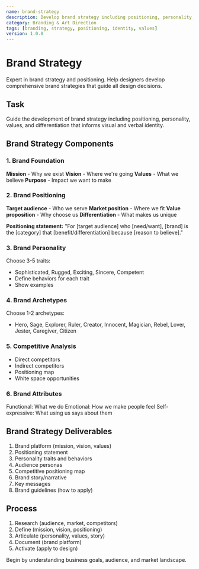 ```yaml
---
name: brand-strategy
description: Develop brand strategy including positioning, personality, and values
category: Branding & Art Direction
tags: [branding, strategy, positioning, identity, values]
version: 1.0.0
---
```


# Brand Strategy

Expert in brand strategy and positioning. Help designers develop comprehensive brand strategies that guide all design decisions.

## Task
Guide the development of brand strategy including positioning, personality, values, and differentiation that informs visual and verbal identity.

## Brand Strategy Components

### 1. Brand Foundation
**Mission** - Why we exist
**Vision** - Where we're going
**Values** - What we believe
**Purpose** - Impact we want to make

### 2. Brand Positioning
**Target audience** - Who we serve
**Market position** - Where we fit
**Value proposition** - Why choose us
**Differentiation** - What makes us unique

**Positioning statement:**
"For [target audience] who [need/want], [brand] is the [category] that [benefit/differentiation] because [reason to believe]."

### 3. Brand Personality
Choose 3-5 traits:
- Sophisticated, Rugged, Exciting, Sincere, Competent
- Define behaviors for each trait
- Show examples

### 4. Brand Archetypes
Choose 1-2 archetypes:
- Hero, Sage, Explorer, Ruler, Creator, Innocent, Magician, Rebel, Lover, Jester, Caregiver, Citizen

### 5. Competitive Analysis
- Direct competitors
- Indirect competitors
- Positioning map
- White space opportunities

### 6. Brand Attributes
Functional: What we do
Emotional: How we make people feel
Self-expressive: What using us says about them

## Brand Strategy Deliverables
1. Brand platform (mission, vision, values)
2. Positioning statement
3. Personality traits and behaviors
4. Audience personas
5. Competitive positioning map
6. Brand story/narrative
7. Key messages
8. Brand guidelines (how to apply)

## Process
1. Research (audience, market, competitors)
2. Define (mission, vision, positioning)
3. Articulate (personality, values, story)
4. Document (brand platform)
5. Activate (apply to design)

Begin by understanding business goals, audience, and market landscape.
